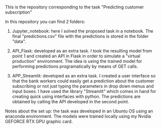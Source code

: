 This is the repository corresponding to the task "Predicting customer subscription"

In this repository you can find 2 folders:

1) Jupyter_notebook: here I solved the proposed task in a notebook. The final "predictions.csv" file with the predictions is stored in the folder "data".

2) API_Flask: developed as an extra task. I took the resulting model from point 1 and created an API in Flask in order to simulate a "virtual production" environment. The idea is using the trained model for performing predictions programatically by means of GET calls.

3) APP_Streamlit: developed as an extra task. I created a user interface so that the bank workers could easily get a prediction about the customer subscribing or not just typing the parameters in drop down menus and input boxes. I have used the library "Streamlit" which comes in hand for creating quick using interfaces with python. The predictions are obtained by calling the API developed in the second point.


Notes about the set up: the task was developed in an Ubuntu OS using an anaconda environment. The models were trained locally using my Nvidia GEFORCE RTX GPU graphic card.